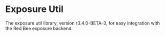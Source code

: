 # Exposure Util

The exposure util library, version r3.4.0-BETA-3, for easy integration with the Red Bee exposure backend.